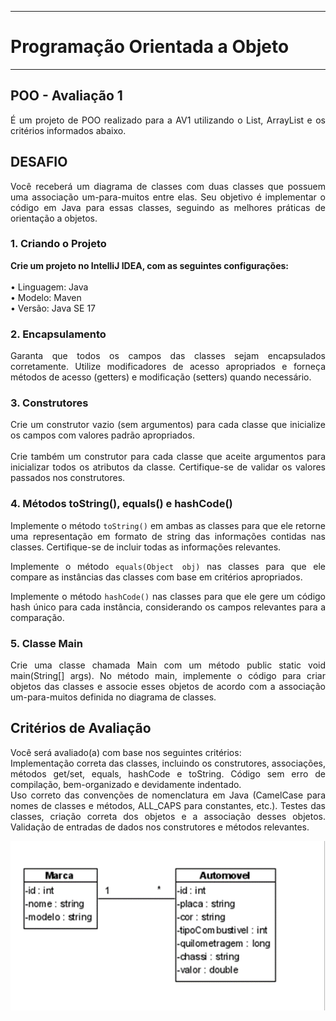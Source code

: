 -----
# Programação Orientada a Objeto
-----

<div align="justify">

## POO - Avaliação 1
<p>
É um projeto de POO realizado para a AV1 utilizando o List, ArrayList e os critérios informados abaixo.
</p>

## DESAFIO
<p>
Você receberá um diagrama de classes com duas classes que possuem uma associação um-para-muitos entre elas. Seu objetivo é implementar o código em Java para essas classes, seguindo as melhores práticas de orientação a objetos.
</p>
<p>

### 1. Criando o Projeto
<b>Crie um projeto no IntelliJ IDEA, com as seguintes configurações:</b> <br />
<br />
• Linguagem: Java <br />
• Modelo: Maven <br />
• Versão: Java SE 17 <br />

### 2. Encapsulamento
Garanta que todos os campos das classes sejam encapsulados corretamente. Utilize modificadores de acesso apropriados e forneça métodos de acesso (getters) e modificação (setters) quando necessário.

### 3. Construtores
Crie um construtor vazio (sem argumentos) para cada classe que inicialize os campos com valores padrão apropriados. <br />
<br />
Crie também um construtor para cada classe que aceite argumentos para inicializar todos os atributos da classe. Certifique-se de validar os valores passados nos construtores.  

### 4. Métodos toString(), equals() e hashCode()
Implemente o método `toString()` em ambas as classes para que ele retorne uma representação em formato de string das informações contidas nas classes. Certifique-se de incluir todas as informações relevantes. <br />

Implemente o método `equals(Object obj)` nas classes para que ele compare as instâncias das classes com base em critérios apropriados. <br />

Implemente o método `hashCode()` nas classes para que ele gere um código hash único para cada instância, considerando os campos relevantes para a comparação. 

### 5. Classe Main
Crie uma classe chamada Main com um método public static void main(String[] args). No método main, implemente o código para criar objetos das classes e associe esses objetos de acordo com a associação um-para-muitos definida no diagrama de classes.

## Critérios de Avaliação
Você será avaliado(a) com base nos seguintes critérios:
<br />
Implementação correta das classes, incluindo os construtores, associações, métodos get/set, equals, hashCode e toString.
Código sem erro de compilação, bem-organizado e devidamente indentado.<br />
Uso correto das convenções de nomenclatura em Java (CamelCase para nomes de classes e métodos, ALL_CAPS para constantes, etc.).
Testes das classes, criação correta dos objetos e a associação desses objetos. Validação de entradas de dados nos construtores e métodos relevantes. <br />
</p>

<p align="center">
<img alt="ORIENTACAO" src="https://github.com/joaovitorgfs/poo-av1/blob/main/img/orientacao.png" /> <br />
</p>
</div>